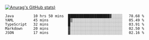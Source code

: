 [![Anurag's GitHub stats](https://github-readme-stats.vercel.app/api?username=Old-Camel&show_icons=true&theme=dark))](https://github.com/anuraghazra/github-readme-stats)
<!--START_SECTION:waka-->
```text
Java         10 hrs 50 mins  ███████████████████▓░░░░░   78.68 % 
YAML         45 mins         █▒░░░░░░░░░░░░░░░░░░░░░░░   05.49 % 
TypeScript   32 mins         █░░░░░░░░░░░░░░░░░░░░░░░░   03.91 % 
Markdown     20 mins         ▓░░░░░░░░░░░░░░░░░░░░░░░░   02.50 % 
JSON         17 mins         ▓░░░░░░░░░░░░░░░░░░░░░░░░   02.16 % 
```
<!--END_SECTION:waka-->

